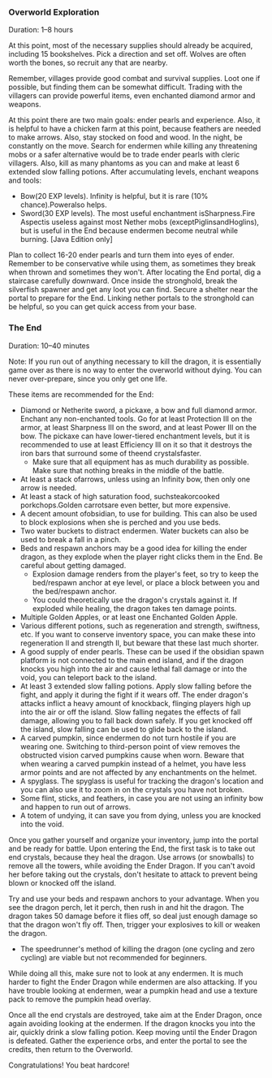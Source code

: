 ### Overworld Exploration
Duration: 1–8 hours

At this point, most of the necessary supplies should already be acquired, including 15 bookshelves. Pick a direction and set off. Wolves are often worth the bones, so recruit any that are nearby.

Remember, villages provide good combat and survival supplies. Loot one if possible, but finding them can be somewhat difficult. Trading with the villagers can provide powerful items, even enchanted diamond armor and weapons.

At this point there are two main goals: ender pearls and experience. Also, it is helpful to have a chicken farm at this point, because feathers are needed to make arrows. Also, stay stocked on food and wood. In the night, be constantly on the move. Search for endermen while killing any threatening mobs or a safer alternative would be to trade ender pearls with cleric villagers. Also, kill as many phantoms as you can and make at least 6 extended slow falling potions. After accumulating levels, enchant weapons and tools:

- Bow(20 EXP levels). Infinity is helpful, but it is rare (10% chance).Poweralso helps.
- Sword(30 EXP levels). The most useful enchantment isSharpness.Fire Aspectis useless against most Nether mobs (exceptPiglinsandHoglins), but is useful in the End because endermen become neutral while burning. ‌[Java Edition  only]

Plan to collect 16-20 ender pearls and turn them into eyes of ender. Remember to be conservative while using them, as sometimes they break when thrown and sometimes they won't. After locating the End portal, dig a staircase carefully downward. Once inside the stronghold, break the silverfish spawner and get any loot you can find. Secure a shelter near the portal to prepare for the End. Linking nether portals to the stronghold can be helpful, so you can get quick access from your base.

### The End
Duration: 10–40 minutes

Note: If you run out of anything necessary to kill the dragon, it is essentially game over as there is no way to enter the overworld without dying. You can never over-prepare, since you only get one life.

These items are recommended for the End:

- Diamond or Netherite sword, a pickaxe, a bow and full diamond armor. Enchant any non-enchanted tools. Go for at least Protection III on the armor, at least Sharpness III on the sword, and at least Power III on the bow. The pickaxe can have lower-tiered enchantment levels, but it is recommended to use at least Efficiency III on it so that it destroys the iron bars that surround some of theend crystalsfaster.
	- Make sure that all equipment has as much durability as possible. Make sure that nothing breaks in the middle of the battle.
- At least a stack ofarrows, unless using an Infinity bow, then only one arrow is needed.
- At least a stack of high saturation food, suchsteakorcooked porkchops.Golden carrotsare even better, but more expensive.
- A decent amount ofobsidian, to use for building. This can also be used to block explosions when she is perched and you use beds.
- Two water buckets to distract endermen. Water buckets can also be used to break a fall in a pinch.
- Beds and respawn anchors may be a good idea for killing the ender dragon, as they explode when the player right clicks them in the End. Be careful about getting damaged.
	- Explosion damage renders from the player's feet, so try to keep the bed/respawn anchor at eye level, or place a block between you and the bed/respawn anchor.
	- You could theoretically use the dragon's crystals against it. If exploded while healing, the dragon takes ten damage points.
- Multiple Golden Apples, or at least one Enchanted Golden Apple.
- Various different potions, such as regeneration and strength, swiftness, etc. If you want to conserve inventory space, you can make these into regeneration II and strength II, but beware that these last much shorter.
- A good supply of ender pearls. These can be used if the obsidian spawn platform is not connected to the main end island, and if the dragon knocks you high into the air and cause lethal fall damage or into the void, you can teleport back to the island.
- At least 3 extended slow falling potions. Apply slow falling before the fight, and apply it during the fight if it wears off. The ender dragon's attacks inflict a heavy amount of knockback, flinging players high up into the air or off the island. Slow falling negates the effects of fall damage, allowing you to fall back down safely. If you get knocked off the island, slow falling can be used to glide back to the island.
- A carved pumpkin, since endermen do not turn hostile if you are wearing one. Switching to third-person point of view removes the obstructed vision carved pumpkins cause when worn. Beware that when wearing a carved pumpkin instead of a helmet, you have less armor points and are not affected by any enchantments on the helmet.
- A spyglass. The spyglass is useful for tracking the dragon's location and you can also use it to zoom in on the crystals you have not broken.
- Some flint, sticks, and feathers, in case you are not using an infinity bow and happen to run out of arrows.
- A totem of undying, it can save you from dying, unless you are knocked into the void.

Once you gather yourself and organize your inventory, jump into the portal and be ready for battle.
Upon entering the End, the first task is to take out end crystals, because they heal the dragon. Use arrows (or snowballs) to remove all the towers, while avoiding the Ender Dragon. If you can't avoid her
before taking out the crystals, don't hesitate to attack to prevent being blown or knocked off the island.

Try and use your beds and respawn anchors to your advantage. When you see the dragon perch, let it perch, then rush in and hit the dragon. The dragon takes 50 damage before it flies off, so deal just enough damage so that the dragon won't fly off. Then, trigger your explosives to kill or weaken the dragon.

- The speedrunner's method of killing the dragon (one cycling and zero cycling) are viable but not recommended for beginners.

While doing all this, make sure not to look at any endermen. It is much harder to fight the Ender Dragon while endermen are also attacking. If you have trouble looking at endermen, wear a pumpkin head and use a texture pack to remove the pumpkin head overlay.

Once all the end crystals are destroyed, take aim at the Ender Dragon, once again avoiding looking at the endermen. If the dragon knocks you into the air, quickly drink a slow falling potion. Keep moving until the Ender Dragon is defeated. Gather the experience orbs, and enter the portal to see the credits, then return to the Overworld.

Congratulations! You beat hardcore!

